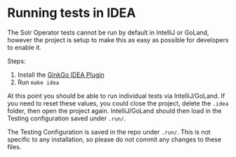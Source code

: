 # Running tests in IDEA

The Solr Operator tests cannot be run by default in IntelliJ or GoLand,
however the project is setup to make this as easy as possible for developers to enable it.

Steps:
1. Install the [GinkGo IDEA Plugin](https://plugins.jetbrains.com/plugin/17554-ginkgo)
2. Run `make idea`

At this point you should be able to run individual tests via IntelliJ/GoLand.
If you need to reset these values, you could close the project, delete the `.idea` folder, then open the project again.
IntelliJ/GoLand should then load in the Testing configuration saved under `.run/`.

The Testing Configuration is saved in the repo under `.run/`.
This is not specific to any installation, so please do not commit any changes to these files.
